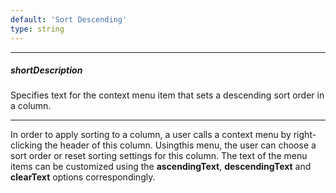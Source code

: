 ```yaml
---
default: 'Sort Descending'
type: string
---
```

---
##### shortDescription
Specifies text for the context menu item that sets a descending sort order in a column.

---
In order to apply sorting to a column, a user calls a context menu by right-clicking the header of this column. Usingthis menu, the user can choose a sort order or reset sorting settings for this column. The text of the menu items can be customized using the **ascendingText**, **descendingText** and **clearText** options correspondingly.